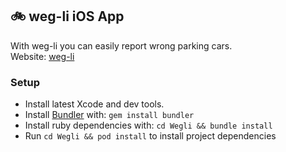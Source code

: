 ## 🚲 weg-li iOS App

With weg-li you can easily report wrong parking cars.  
Website: [weg-li](https://www.weg-li.de)

### Setup

* Install latest Xcode and dev tools.
* Install [Bundler](https://bundler.io) with: `gem install bundler`
* Install ruby dependencies with: `cd Wegli && bundle install` 
* Run `cd Wegli && pod install` to install project dependencies